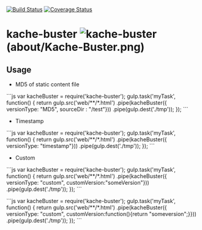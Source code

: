 [![Build Status][image-1]][1] [![Coverage Status][image-2]][2]

kache-buster
![kache-buster]()(about/Kache-Buster.png)
============

Usage
---- 

* MD5 of static content file

\`\`\`js
var kacheBuster = require('kache-buster');
gulp.task('myTask', function() {
	return gulp.src('web/**/*.html')
	    .pipe(kacheBuster({ versionType: "MD5", sourceDir : "/test"}))
	    .pipe(gulp.dest('./tmp'));
});
\`\`\`

* Timestamp

\`\`\`js
var kacheBuster = require('kache-buster');
gulp.task('myTask', function() {
	return gulp.src('web/**/*.html')
	    .pipe(kacheBuster({ versionType: "timestamp"}))
	    .pipe(gulp.dest('./tmp'));
});
\`\`\`

* Custom


\`\`\`js
var kacheBuster = require('kache-buster');
gulp.task('myTask', function() {
	return gulp.src('web/**/*.html')
	    .pipe(kacheBuster({ versionType: "custom", customVersion:"someVersion"}))
	    .pipe(gulp.dest('./tmp'));
});
\`\`\`

\`\`\`js
var kacheBuster = require('kache-buster');
gulp.task('myTask', function() {
	return gulp.src('web/**/*.html')
	    .pipe(kacheBuster({ versionType: "custom", customVersion:function(){return "someversion";}}))
	    .pipe(gulp.dest('./tmp'));
});
\`\`\`

[1]:	https://travis-ci.org/ashokdudhade/kache-buster
[2]:	https://coveralls.io/github/ashokdudhade/kache-buster?branch=master


[image-1]:	https://travis-ci.org/ashokdudhade/kache-buster.svg?branch=master
[image-2]:	https://coveralls.io/repos/ashokdudhade/kache-buster/badge.svg?branch=master&service=github